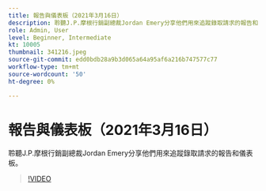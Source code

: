 ```yaml
---
title: 報告與儀表板（2021年3月16日）
description: 聆聽J.P.摩根行銷副總裁Jordan Emery分享他們用來追蹤錄取請求的報告和儀表板。
role: Admin, User
level: Beginner, Intermediate
kt: 10005
thumbnail: 341216.jpeg
source-git-commit: edd0bdb28a9b3d065a64a95af6a216b747577c77
workflow-type: tm+mt
source-wordcount: '50'
ht-degree: 0%

---
```


# 報告與儀表板（2021年3月16日）

聆聽J.P.摩根行銷副總裁Jordan Emery分享他們用來追蹤錄取請求的報告和儀表板。

>[!VIDEO](https://video.tv.adobe.com/v/341216/?quality=12&learn=on)
